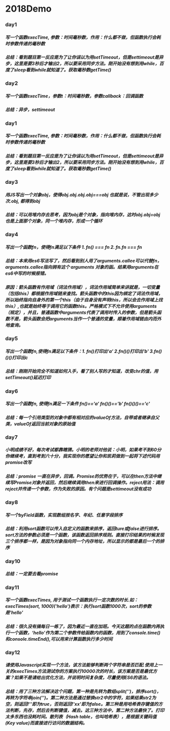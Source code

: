 # 2018Demo
### day1 
##### 写一个函数execTime, 参数：时间毫秒数，作用：什么都不做，但函数执行会耗时参数传递的毫秒数 
##### 总结：看到题目第一反应是为了让你误以为用setTimeout，但是settimeout是异步，这里是要3秒后才输出2，所以要采用同步方法。刚开始没有想到用while，百度了sleep看到while就知道了。获取毫秒数getTime()  
  
### day2 
##### 写一个函数execTime，参数t：时间毫秒数，参数callback：回调函数  
##### 总结：异步，settimeout  

### day1 
##### 写一个函数execTime, 参数：时间毫秒数，作用：什么都不做，但函数执行会耗时参数传递的毫秒数 
##### 总结：看到题目第一反应是为了让你误以为用setTimeout，但是settimeout是异步，这里是要3秒后才输出2，所以要采用同步方法。刚开始没有想到用while，百度了sleep看到while就知道了。获取毫秒数getTime()  

### day3 
##### 用JS写出一个对象obj，使得obj.obj.obj.obj===obj 也就是说，不管出现多少次.obj, 都得到obj
##### 总结：可以用堆内存去思考，因为obj是个对象，指向堆内存，这时obj.obj=obj也是上面那个对象，同一个堆内存，形成一个循环  

### day4 
##### 写出一个函数fn，使得fn满足以下条件 1. fn() === fn 2. fn.fn === fn 
##### 总结：本来用es6写法写了，然后看到别人用了arguments.callee可以代替fn，arguments.callee指向拥有这个 arguments 对象的函。结果用arguments在es6中写的时候报错。
##### 原因：箭头函数有作用域（词法作用域），词法作用域简单来讲就是，一切变量（包括this）都根据作用域链来查找。箭头函数中的this因为绑定了词法作用域，所以始终指向自身外的第一个this（由于自身没有声明this，所以会去作用域上找this）,也就是始终等于调用它的函数this。严格模式下不允许使用arguments（规定），并且，普通函数中arguments代表了调用时传入的参数，但是箭头函数不是，箭头函数会把arguments当作一个普通的变量，顺着作用域链由内而外地查询。

### day5 
##### 写出一个函数fn,使得fn满足以下条件：1. fn()打印出‘a’ 2.fn()()打印出'b' 3.fn()()()打印出c 
##### 总结：刚刚开始完全不知道如何入手，看了别人写的才知道，改变chr的值，用setTimeout()延迟打印   

### day6 
##### 写出一个函数fn, 使得fn满足一下条件 fn()=='a' fn()()=='b' fn()()()=='c'
##### 总结：每一个引用类型的对象中都有相对应的valueOf方法，自带或者继承自父类，valueOf返回当前对象的原始值

### day7 
##### 小明成绩不好，每次考试都靠瞎猜。小明的老师对他说：小明，如果考不到60分你继续考，直到考到六十分，我实现你的愿望让你和凯莉做到一起将下述代码用promise改写
##### 总结：promise 一直在异步，回调。Promise的优势在于，可以在then方法中继续写Promise对象并返回，然后继续调用then来进行回调操作。reject用法：调用reject并传递一个参数，作为失败的原因。有个问题是settimeout没有成功  

### day8 
##### 写一个byField函数，实现数组按名字、年纪、任意字段排序   
##### 总结：利用sort函数可以传入自定义的函数来排序，返回ture或false进行排序。sort方法的参数必须是一个函数，该函数返回排序规则。直接打印结果的时候发现三个排序都一样，是因为对象指向同一个内存地址，所以显示的都是最后一个的排序 

### day10 
##### 总结：一定要去看promise   

### day11 
##### 写一个函数execTimes, 用于测试一个函数执行一定次数的时长.如：execTimes(sort, 1000)('hello')表示：执行sort函数1000次，sort的参数是'hello'
##### 总结：很久没有搞每日一练了，因为最近一直在加班。今天这题的点在函数内再执行一个函数，‘hello’作为第二个参数传给函数内的函数，用到了console.time()和console.timeEnd(),可以用来计算函数执行多少时间  

### day12 
##### 请使用Javascript实现一个方法，该方法能够判断两个字符串是否匹配.使用上一关的execTimes方法测试你的方案执行10000次的时长，该方案是否是最优方案？如果不是请给出优化方法，并说明时间复杂度，尽量使用ES6的语法。
##### 总结：用了三种方法解决这个问题，第一种是先转为数组split('')，排序sort()，再转为字符串join('')。第二种方法是通过替换str2中的字符，如果结果str2为空，则返回!''即为true，否则返回!'xx'即为false。第三种是用哈希表存键值的方法判断，先存，然后去判断键值，减去。这三种方法中，第二种方法最快了。打印太多东西也没耗时间。散列表（Hash table，也叫哈希表），是根据关键码值(Key value)而直接进行访问的数据结构。
